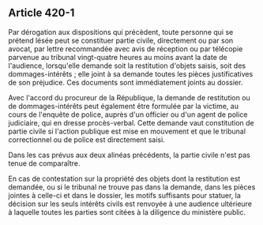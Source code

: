 Article 420-1
----
Par dérogation aux dispositions qui précèdent, toute personne qui se prétend
lésée peut se constituer partie civile, directement ou par son avocat, par
lettre recommandée avec avis de réception ou par télécopie parvenue au tribunal
vingt-quatre heures au moins avant la date de l'audience, lorsqu'elle demande
soit la restitution d'objets saisis, soit des dommages-intérêts ; elle joint à
sa demande toutes les pièces justificatives de son préjudice. Ces documents sont
immédiatement joints au dossier.

Avec l'accord du procureur de la République, la demande de restitution ou de
dommages-intérêts peut également être formulée par la victime, au cours de
l'enquête de police, auprès d'un officier ou d'un agent de police judiciaire,
qui en dresse procès-verbal. Cette demande vaut constitution de partie civile si
l'action publique est mise en mouvement et que le tribunal correctionnel ou de
police est directement saisi.

Dans les cas prévus aux deux alinéas précédents, la partie civile n'est pas
tenue de comparaître.

En cas de contestation sur la propriété des objets dont la restitution est
demandée, ou si le tribunal ne trouve pas dans la demande, dans les pièces
jointes à celle-ci et dans le dossier, les motifs suffisants pour statuer, la
décision sur les seuls intérêts civils est renvoyée à une audience ultérieure à
laquelle toutes les parties sont citées à la diligence du ministère public.
